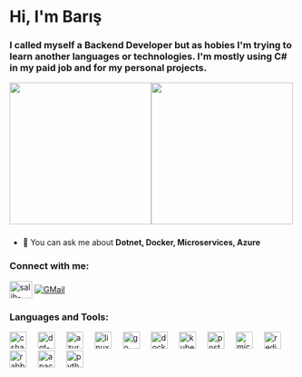 <h1 align="">Hi, I'm Barış </h1> 
<h3 align="">I called myself a Backend Developer but as hobies I'm trying to learn another languages or technologies. I'm mostly using C# in my paid job and for my personal projects.</h3>
 <div style="display: flex;">
         <img src="https://media0.giphy.com/media/v1.Y2lkPTc5MGI3NjExYWlqczNhOGhscGwyNWMzaXBrMWo3YmQ5dzJyYmxtcW5ucnUyZ2dqeiZlcD12MV9pbnRlcm5hbF9naWZfYnlfaWQmY3Q9Zw/yMMJB4678mvyq3b4d2/giphy.webp" height="250" >
        <img src="https://media4.giphy.com/media/v1.Y2lkPTc5MGI3NjExODhlemsyaDFxdWQ0NHl3aW1rYmptbWs4NnVpYmlvdmd2YWZwOXF6aCZlcD12MV9pbnRlcm5hbF9naWZfYnlfaWQmY3Q9Zw/gCPvobhbCxitDmuBkM/giphy.webp" height="250"  style="margin-right: 10px;">
    </div>

###

- 💬 You can ask me about **Dotnet, Docker, Microservices, Azure**

<h3 align="left">Connect with me:</h3>
<p align="left">
<a href="https://linkedin.com/in/barismut/" target="blank"><img align="center" src="https://raw.githubusercontent.com/rahuldkjain/github-profile-readme-generator/master/src/images/icons/Social/linked-in-alt.svg" alt="salih-cantekin" height="30" width="40" /></a>
<a href="mailto:bmut05602@gmail.com" target="blank"><img align="center" src="https://img.shields.io/badge/Gmail-D14836?style=for-the-badge&logo=gmail&logoColor=white" alt="GMail"/></a>
  
<h3 align="left">Languages and Tools:</h3>
<div align="left">
  <img src="https://cdn.jsdelivr.net/gh/devicons/devicon/icons/csharp/csharp-original.svg" height="30" alt="csharp logo"  />
  <img width="12" />
  <img src="https://skillicons.dev/icons?i=dotnet" height="30" alt="dot-net logo"  />
  <img width="12" />
  <img src="https://cdn.jsdelivr.net/gh/devicons/devicon/icons/azure/azure-original.svg" height="30" alt="azure logo"  />
  <img width="12" />
  <img src="https://cdn.jsdelivr.net/gh/devicons/devicon/icons/linux/linux-original.svg" height="30" alt="linux logo"  />
  <img width="12" />
  <img src="https://cdn.simpleicons.org/go/00ADD8" height="30" alt="go logo"  />
  <img width="12" />
  <img src="https://cdn.jsdelivr.net/gh/devicons/devicon/icons/docker/docker-original.svg" height="30" alt="docker logo"  />
  <img width="12" />
  <img src="https://cdn.jsdelivr.net/gh/devicons/devicon/icons/kubernetes/kubernetes-plain.svg" height="30" alt="kubernetes logo"  />
  <img width="12" />
  <img src="https://cdn.jsdelivr.net/gh/devicons/devicon/icons/postgresql/postgresql-original.svg" height="30" alt="postgresql logo"  />
  <img width="12" />
  <img src="https://cdn.jsdelivr.net/gh/devicons/devicon/icons/microsoftsqlserver/microsoftsqlserver-plain.svg" height="30" alt="microsoftsqlserver logo"  />
  <img width="12" />
  <img src="https://cdn.jsdelivr.net/gh/devicons/devicon/icons/redis/redis-original.svg" height="30" alt="redis logo"  />
  <img width="12" />
  <img src="https://skillicons.dev/icons?i=rabbitmq" height="30" alt="rabbitmq logo"  />
  <img width="12" />
  <img src="https://skillicons.dev/icons?i=kafka" height="30" alt="apachekafka logo"  />
  <img width="12" />
  <img src="https://cdn.jsdelivr.net/gh/devicons/devicon/icons/python/python-original.svg" height="30" alt="python logo"  />
</div>

###

###
